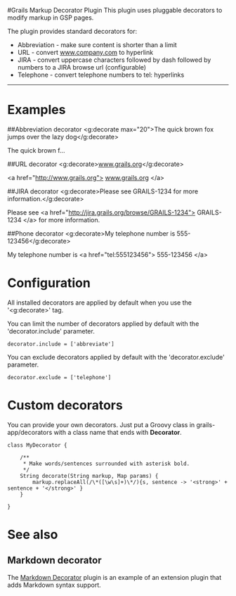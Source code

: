 #Grails Markup Decorator Plugin
This plugin uses pluggable decorators to modify markup in GSP pages.

The plugin provides standard decorators for:

* Abbreviation - make sure content is shorter than a limit
* URL - convert www.company.com to hyperlink
* JIRA - convert uppercase characters followed by dash followed by numbers to a JIRA browse url (configurable)
* Telephone - convert telephone numbers to tel: hyperlinks

-----

# Examples

##Abbreviation decorator
    <g:decorate max="20">The quick brown fox jumps over the lazy dog</g:decorate>

The quick brown f...

##URL decorator
    <g:decorate>www.grails.org</g:decorate>

\<a href="http://www.grails.org"> www.grails.org \</a>

##JIRA decorator
    <g:decorate>Please see GRAILS-1234 for more information.</g:decorate>

Please see \<a href="http://jira.grails.org/browse/GRAILS-1234"> GRAILS-1234 \</a> for more information.

##Phone decorator
    <g:decorate>My telephone number is 555-123456</g:decorate>

My telephone number is \<a href="tel:555123456"> 555-123456 \</a>

# Configuration
All installed decorators are applied by default when you use the '<g:decorate>' tag.

You can limit the number of decorators applied by default with the 'decorator.include' parameter.

    decorator.include = ['abbreviate']

You can exclude decorators applied by default with the 'decorator.exclude' parameter.

    decorator.exclude = ['telephone']

# Custom decorators
You can provide your own decorators. Just put a Groovy class in grails-app/decorators with a class name that ends with **Decorator**.

    class MyDecorator {

        /**
         * Make words/sentences surrounded with asterisk bold.
         */
        String decorate(String markup, Map params) {
            markup.replaceAll(/\*([\w\s]+)\*/){s, sentence -> '<strong>' + sentence + '</strong>' }
        }

    }

# See also

## Markdown decorator
The [Markdown Decorator](https://github.com/goeh/grails-decorator-markdown) plugin is an example of an extension plugin that adds Markdown syntax support.

